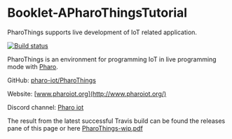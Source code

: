 # Booklet-APharoThingsTutorial
PharoThings supports live development of IoT related application.

[![Build status][badge]][travis]

PharoThings is an environment for programming IoT in live programming mode with [Pharo](http://www.pharo.org).

GitHub: [pharo-iot/PharoThings](https://github.com/pharo-iot/PharoThings)

Website: [www.pharoiot.org](http://www.pharoiot.org/)

Discord channel: [Pharo iot](https://discord.com/channels/223421264751099906/400217588531200001)

[travis]: https://travis-ci.org/SquareBracketAssociates/Booklet-APharoThingsTutorial
[badge]: https://travis-ci.org/SquareBracketAssociates/Booklet-APharoThingsTutorial.svg?branch=master

The result from the latest successful Travis build can be found the releases pane of this page or here [PharoThings-wip.pdf](https://github.com/SquareBracketAssociates/Booklet-APharoThingsTutorial/releases/download/continuous/PharoThings-wip.pdf)
